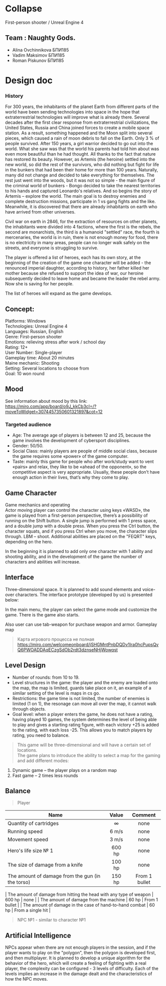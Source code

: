 # Collapse
First-person shooter / Unreal Engine 4



## Team : Naughty Gods. 
* Alina Ovchinnikova БПИ185
* Vadim Maksimov БПИ185
* Roman Piskunov БПИ185 

# Design doc

### History 
For 300 years, the inhabitants of the planet Earth from different parts of the world have been sending technologies into space in the hope that extraterrestrial technologies will improve what is already there. Several decades after the first clear response from extraterrestrial civilizations, the United States, Russia and China joined forces to create a mobile space station. As a result, something happened and the Moon split into several pieces, which caused a rain of moon debris to fall on the Earth. Only 3 % of people survived. After 150 years, a girl warrior decided to go out into the world. What she saw was that the world his parents had told him about was even more beautiful than he had thought. All thanks to the fact that nature has restored its beauty. However, as Artemis (the heroine) settled into the new world, so did the rest of the survivors, who did nothing but fight for life in the bunkers that had been their home for more than 100 years. Naturally, many did not change and decided to take everything for themselves. The rest just went into the woods, but it was not so simple - the main figure of the criminal world of bunkers - Bongo decided to take the nearest territories to his hands and captured Leonardo's relatives. And so begins the story of Artemis – explore the world. The main goal is to destroy enemies and complete destruction missions, participate in 1 vs gang fights and the like. Meanwhile, it is discovered that there are already inhabitants on earth who have arrived from other universes.  

Civil war on earth in 2846, for the extraction of resources on other planets, the inhabitants were divided into 4 factions, where the first is the rebels, the second are monarchists, the third is a humanoid "settled" race, the fourth is mercenaries, the world is in ruin, there is not enough money for food, there is no electricity in many areas, people can no longer walk safely on the streets, and everyone is struggling to survive. 

The player is offered a list of heroes, each has its own story, at the beginning of the creation of the game one character will be added - the renounced imperial daughter, according to history, her father killed her mother because she refused to support the idea of ​​war, our heroine subsequently decided to leave home and became the leader the rebel army. Now she is saving for her people.   

The list of heroes will expand as the game develops.  


## Concept: 
Platforms: Windows  
Technologies: Unreal Engine 4  
Languages:  Russian, English   
Genre: First-person shooter  
Emotions:  relieving stress after work / school day  
Rating:  12+  
User Number:  Single-player  
Gameplay time:  About 20 minutes  
Maine mechanic:  Shooting  
Setting:  Several locations to choose from  
Goal: 10 won round  


## Mood
See information about mood by this link: https://miro.com/app/board/o9J_kkCb3cI=/?moveToWidget=3074457350601321897&cot=12  
### Targeted audience  
* Age: The average age of players is between 12 and 25, because the game involves the development of cybersport disciplines.
* Gender: 50/50.
* Social Class: mainly players are people of middle social class, because the game requires some «power» of the game computer.
* Taste: mainly this game for people who after work/study want to vent «pairs» and relax, they like to be «ahead of the opponent», so the competitive aspect is very appropriate. Usually, these people don’t have enough action in their lives, that’s why they come to play.


## Game Character 
Game mechanics and operating  
Actor moving player can control the character using keys «WASD», the game is played from a first-person perspective, there’s a possibility of running on the Shift button. A single jump is performed with 1 press space, and a double jump with a double press. When you press the Ctrl button, the character squats, and if you press Ctrl when you move, the character slips through. LBM – shoot. Additional abilities are placed on the "FEQRT" keys, depending on the hero.

In the beginning it is planned to add only one character with 1 ability and shooting ability, and in the development of the game the number of characters and abilities will increase.


## Interface
Three-dimensional space. It is planned to add sound elements and voice-over characters.
The interface prototype (developed by us) is presented below:  

In the main menu, the player can select the game mode and customize the game. There is the game also starts.

Also user can use tab-weapon for purchase weapon and armor.
Gameplay map
> Карта игрового процесса не полная   
https://miro.com/welcomeonboard/jSHGMntPnbDQDv1Ira0hcPupsQvQ6PWOADDAqECzgSdOb2rdt3dznseNHjWowqst


## Level Design
* Number of rounds: from 10 to 19.  
*  Level structures in the game: the player and the enemy are loaded onto the map, the map is limited, guards take place on it, an example of a similar setting of the level is maps in cs go.
* Restrictions: the game time is not limited, the number of enemies is limited (1 on 1), the resonage can move all over the map, it cannot walk through objects.
* Goal level: when a player enters the game, he does not have a rating, having played 10 games, the system determines the level of being able to play and gives a starting rating figure, with each victory +25 is added to the rating, with each loss -25. This allows you to match players by rating, you need to balance.


> This game will be three-dimensional and will have a certain set of locations.  
The game plans to introduce the ability to select a map for the gaming and add different modes:
1. Dynamic game – the player plays on a random map
2. Fast game – 2 times less rounds


## Balance

> Player

| Name | Value | Comment |
| ------------- |:------------------:|:------------------:|
| Quantity of cartridges | ∞ | none |
| Running speed | 6 m/s | none |
| Movement speed| 3 m/s | none |
| Hero's life size № 1 | 600 hp | none |
| The size of damage from a knife | 100 hp | none |
| The amount of damage from the gun (in the torso) | 150 hp | From 1 bullet |

| The amount of damage from hitting the head with any type of weapon | 600 hp | none |
| The amount of damage from the machine | 60 hp | From 1 bullet |
| The amount of damage in the case of hand-to-hand combat | 60 hp | From a single hit |

> NPC №1 - similar to character №1

## Artificial Intelligence
NPCs appear when there are not enough players in the session, and if the player wants to play on the "polygon", then the polygon is developed first, and then multiplayer. It is planned to develop a unique algorithm for the behavior of the hero, which will create a feeling of fighting with a real player, the complexity can be configured - 3 levels of difficulty. Each of the levels implies an increase in the damage dealt and the characteristics of how the NPC moves. 
